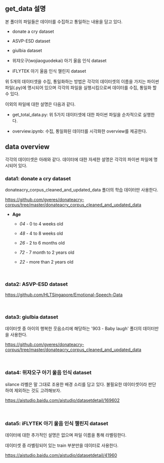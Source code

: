 ## get_data 설명

본 폴더의 파일들은 데이터를 수집하고 통일하는 내용을 담고 있다.

- donate a cry dataset

- ASVP-ESD dataset

- giulbia dataset

- 위쟈오구(wojiaoguodekai) 아기 울음 인식 dataset

- iFLYTEK 아기 울음 인식 챌린지 dataset

위 5개의 데이터셋을 수집, 통일화하는 방법은 각각의 데이터셋의 이름을 가지는 파이썬 파일(.py)에 명시되어 있으며 각각의 파일을 실행시킴으로써 데이터를 수집, 통일화 할 수 있다.

이외의 파일에 대한 설명은 다음과 같다.

- get_total_data.py: 위 5가지 데이터셋에 대한 파이썬 파일을 순차적으로 실행한다.

- overview.ipynb: 수집, 통일화된 데이터를 시각화한 overview를 제공한다.

## data overview

각각의 데이터셋은 아래와 같다. 데이터에 대한 자세한 설명은 각각의 파이썬 파일에 명시되어 있다.

### data1: donate a cry dataset

donateacry_corpus_cleaned_and_updated_data 폴더의 학습 데이터만 사용한다.

https://github.com/gveres/donateacry-corpus/tree/master/donateacry_corpus_cleaned_and_updated_data

- **Age**

  - _04_ - 0 to 4 weeks old

  - _48_ - 4 to 8 weeks old

  - _26_ - 2 to 6 months old

  - _72_ - 7 month to 2 years old

  - _22_ - more than 2 years old

<br>

### data2: ASVP-ESD dataset

https://github.com/HLTSingapore/Emotional-Speech-Data

<br>

### data3: giulbia dataset

데이터셋 중 아이의 행복한 웃음소리에 해당하는 '903 - Baby laugh' 폴더의 데이터만을 사용한다.

https://github.com/gveres/donateacry-corpus/tree/master/donateacry_corpus_cleaned_and_updated_data

<br>

### data4: 위쟈오구 아기 울음 인식 dataset

silance 라벨은 말 그대로 조용한 배경 소리를 담고 있다. 불필요한 데이터셋이라 판단하여 제외하는 것도 고려해보자.

https://aistudio.baidu.com/aistudio/datasetdetail/169602

<br>

### data5: iFLYTEK 아기 울음 인식 챌린지 dataset

데이터에 대한 추가적인 설명은 없으며 파일 이름을 통해 라벨링한다.

데이터셋 중 라벨링되어 있는 train 부분만을 데이터로 사용한다.

https://aistudio.baidu.com/aistudio/datasetdetail/41960
